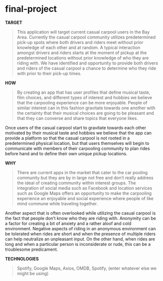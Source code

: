 # final-project

**TARGET</H3>**
>This application will target current casual carpool users in the Bay Area. Currently the casual carpool community utilizes predetermined pick-up spots where both drivers and riders meet without prior knowledge of each other and at random. A typical interaction amongst drivers and riders starts at the moment of pickup at the predetermined locations without prior knowledge of who they are riding with.
We have identified and opportunity to provide both drivers and riders of the casual carpool a chance to determine who they ride with prior to their pick-up times.

**HOW</H3>**
>By creating an app that has user profiles that define musical taste, film choices, and different types of interest and hobbies we believe that the carpooling experience can be more enjoyable. People of similar interest can in this fashion gravitate towards one another with the certainty that their musical choices are going to be pleasant and that they can converse and share topics that everyone likes.

Once users of the casual carpool start to gravitate towards each other motivated by their musical taste and hobbies we believe that the app can provide a platform so that the casual carpool is not rooted in a predetermined physical location, but that users themselves will begin to communicate with members of their carpooling community to plan rides before hand and to define their own unique pickup locations. 

**WHY</H3>**
>There are current apps in the market that cater to the car pooling community but they are by in large not free and don’t really address the ideal of creating community within interest groups. The integration of social media such as Facebook and location services such as Google Maps offers an opportunity to make the carpooling experience an enjoyable and social experience where people of like mind commune while traveling together. 

Another aspect that is often overlooked while utilizing the casual carpool is the fact that people don’t know who they are riding with. Anonymity can be a factor for creating a bit of anxiety and a rather aloof and cold environment. Negative aspects of riding in an anonymous environment can be tolerated when rides are short and when the presence of multiple riders can help neutralize an unpleasant input. On the other hand, when rides are long and when a particular person is inconsiderate or rude, this can be a troublesome predicament.

**TECHNOLOGIES</H3>**
>Spotify, Google Maps, Axios, OMDB, Spotify, (enter whatever else we might be using)



